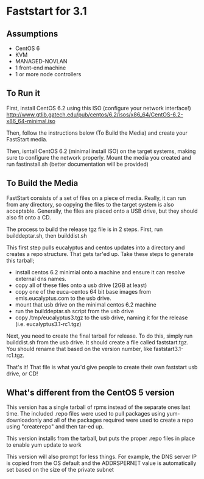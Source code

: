 Faststart for 3.1
=====================


Assumptions
-----------

  * CentOS 6
  * KVM
  * MANAGED-NOVLAN
  * 1 front-end machine
  * 1 or more node controllers


To Run it
---------

First, install CentOS 6.2 using this ISO (configure your network interface!) http://www.gtlib.gatech.edu/pub/centos/6.2/isos/x86_64/CentOS-6.2-x86_64-minimal.iso

Then, follow the instructions below (To Build the Media) and create your FastStart media.

Then, isntall CentOS 6.2 (minimal install ISO) on the target systems, making sure to configure the network properly. Mount the media you created and run fastinstall.sh
(better documentation will be provided)

To Build the Media
------------------

FastStart consists of a set of files on a piece of media. Really, it can run from any directory, so copying the files to the target system is also acceptable. Generally, the files are placed onto a USB drive, but they should also fit onto a CD.

The process to build the release tgz file is in 2 steps. First, run builddeptar.sh, then builddist.sh

This first step pulls eucalyptus and centos updates into a directory and creates a repo structure. That gets tar'ed up. Take these steps to generate this tarball;

  * install centos 6.2 minimial onto a machine and ensure it can resolve external dns names.
  * copy all of these files onto a usb drive (2GB at least)
  * copy one of the euca-centos 64 bit base images from emis.eucalyptus.com to the usb drive.
  * mount that usb drive on the minimal centos 6.2 machine
  * run the builddeptar.sh script from the usb drive
  * copy /tmp/eucalyptus3.tgz to the usb drive, naming it for the release (i.e. eucalyptus3.1-rc1.tgz)

Next, you need to create the final tarball for release. To do this, simply run builddist.sh from the usb drive. It should create a file called faststart.tgz. You should rename that based on the version number, like faststart3.1-rc1.tgz.

That's it! That file is what you'd give people to create their own faststart usb drive, or CD!


What's different from the CentOS 5 version
------------------------------------------

This version has a single tarball of rpms instead of the separate ones last time. The included .repo files were used to pull packages using yum-downloadonly and all of the packages required were used to create a repo using "createrepo" and then tar-ed up.

This version installs from the tarball, but puts the proper .repo files in place to enable yum update to work

This version will also prompt for less things. For example, the DNS server IP is copied from the OS default and the ADDRSPERNET value is automatically set based on the size of the private subnet
